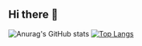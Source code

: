## Hi there 👋

![Anurag's GitHub stats](https://github-readme-stats.vercel.app/api?username=rutra8002&show_icons=true&theme=radical)
[![Top Langs](https://github-readme-stats.vercel.app/api/top-langs/?username=rutra8002&layout=donut)](https://github.com/anuraghazra/github-readme-stats)
